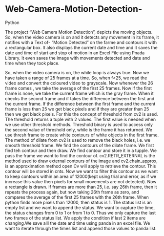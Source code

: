 # Web-Camera-Motion-Detection-

Python

The project “Web Camera Motion Detection”, depicts the moving objects. So, when the video camera is on and it detects any movement in its frame, it notifies with a Text of- “Motion Detected” on the farme and contours it with a rectangular box. It also displays the current date and time and it saves the date and time of start and stop of motion in an Excel File using Pnada Library. It even saves the image with movements detected and date and time when they took place.

So, when the video camera is on, the while loop is always true. Now we have taken a range of 25 frames at a time. So, when f<25, we read the video and convert the coloured video to grayscale. Now whenever the 26 frame comes , we take the average of the first 25 frames. Now if the first frame is none, we take the current frame which is the gray frame. When it checks the second frame and if takes the difference between the first and the current frame. If the difference between the first frame and the current frame is less than 25 we get black pixels and if they are greater than 25 then we get black pixels. For this  the concept of threshold from cv2 is used. The threshold returns a tuple with 2 values. The first value is needed when we use other threshold methods. Threshold binary is used to access only the second value of threshold only, while is the frame it has returned. We use thresh frame to create white contours of white objects in the first frame. The method of dilate from cv2 is used to remove the black holes, i.e. we smooth threshold frame. We find the contours of the dilate frame. We first find teh contour and then draw. We find contour and store it in a tupple. We pass the frame we want to find the contour of. cv2.RETR_EXTERNAL is the method used to draw external contours of the image and cv2.chain_approx, is an approximation method open Cv will apply to retrieve the contour. This contour will be stored in cnts. Now we want to filter this contour as we want to keep contours within an area of 12000(kept using trial and error, as if we increase this value then pixels for small movements are not detected). Now a rectangle is drawn. If frames are more than 25, i.e. say 26th frame, then it repeats the process again, but now taking 26th frame as zero, and compares the average of the first 25 frames with the 26th frame. When python finds more pixels than 12000, then status is 1. The status list is an empty list and we want to append the status. We want to capture the time, the status changes from 0 to 1 or from 1 to 0. Thus we only capture the last two frames of the status list. We apply the condition if last 2 items are changing.We save alll the date and time using panda in an excel file. We want to iterate through the times list and append those values to panda list.
